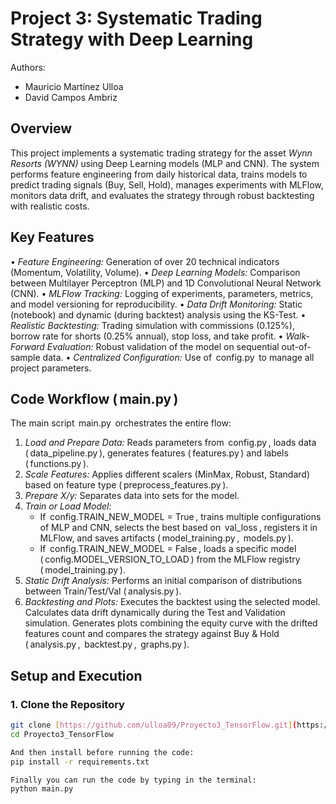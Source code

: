 # Project 3: Systematic Trading Strategy with Deep Learning

Authors:
- Mauricio Martínez Ulloa
- David Campos Ambriz


## Overview

This project implements a systematic trading strategy for the asset *Wynn Resorts (WYNN)* using Deep Learning models (MLP and CNN). The system performs feature engineering from daily historical data, trains models to predict trading signals (Buy, Sell, Hold), manages experiments with MLFlow, monitors data drift, and evaluates the strategy through robust backtesting with realistic costs.

## Key Features

•⁠  ⁠*Feature Engineering:* Generation of over 20 technical indicators (Momentum, Volatility, Volume).
•⁠  ⁠*Deep Learning Models:* Comparison between Multilayer Perceptron (MLP) and 1D Convolutional Neural Network (CNN).
•⁠  ⁠*MLFlow Tracking:* Logging of experiments, parameters, metrics, and model versioning for reproducibility.
•⁠  ⁠*Data Drift Monitoring:* Static (notebook) and dynamic (during backtest) analysis using the KS-Test.
•⁠  ⁠*Realistic Backtesting:* Trading simulation with commissions (0.125%), borrow rate for shorts (0.25% annual), stop loss, and take profit.
•⁠  ⁠*Walk-Forward Evaluation:* Robust validation of the model on sequential out-of-sample data.
•⁠  ⁠*Centralized Configuration:* Use of ⁠ config.py ⁠ to manage all project parameters.

## Code Workflow (⁠ main.py ⁠)

The main script ⁠ main.py ⁠ orchestrates the entire flow:

1.  *Load and Prepare Data:* Reads parameters from ⁠ config.py ⁠, loads data (⁠ data_pipeline.py ⁠), generates features (⁠ features.py ⁠) and labels (⁠ functions.py ⁠).
2.  *Scale Features:* Applies different scalers (MinMax, Robust, Standard) based on feature type (⁠ preprocess_features.py ⁠).
3.  *Prepare X/y:* Separates data into sets for the model.
4.  *Train or Load Model:*
    * If ⁠ config.TRAIN_NEW_MODEL = True ⁠, trains multiple configurations of MLP and CNN, selects the best based on ⁠ val_loss ⁠, registers it in MLFlow, and saves artifacts (⁠ model_training.py ⁠, ⁠ models.py ⁠).
    * If ⁠ config.TRAIN_NEW_MODEL = False ⁠, loads a specific model (⁠ config.MODEL_VERSION_TO_LOAD ⁠) from the MLFlow registry (⁠ model_training.py ⁠).
5.  *Static Drift Analysis:* Performs an initial comparison of distributions between Train/Test/Val (⁠ analysis.py ⁠).
6.  *Backtesting and Plots:* Executes the backtest using the selected model. Calculates data drift dynamically during the Test and Validation simulation. Generates plots combining the equity curve with the drifted features count and compares the strategy against Buy & Hold (⁠ analysis.py ⁠, ⁠ backtest.py ⁠, ⁠ graphs.py ⁠).

## Setup and Execution

### 1. Clone the Repository

```bash
git clone [https://github.com/ulloa09/Proyecto3_TensorFlow.git](https://github.com/ulloa09/Proyecto3_TensorFlow.git)
cd Proyecto3_TensorFlow

And then install before running the code:
pip install -r requirements.txt

Finally you can run the code by typing in the terminal:
python main.py


